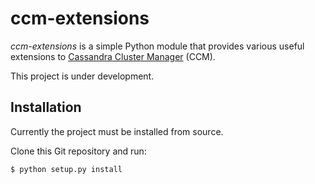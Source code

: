 # ccm-extensions

_ccm-extensions_ is a simple Python module that provides various useful extensions to
[Cassandra Cluster Manager](https://github.com/riptano/ccm) (CCM).

This project is under development.

## Installation

Currently the project must be installed from source.

Clone this Git repository and run:

    $ python setup.py install
    